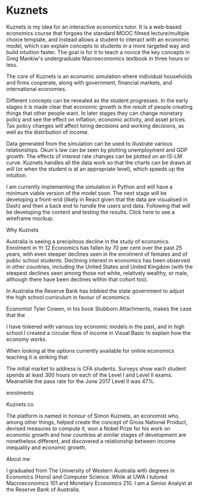 # Kuznets
Kuznets is my idea for an interactive economics tutor. It is a web-based economics course that forgoes the standard MOOC filmed lecture/multiple choice template, and instead allows a student to interact with an economic model, which can explain concepts to students in a more targeted way and build intuition faster. The goal is for it to teach a novice the key concepts in Greg Mankiw's undergraduate Macroeconomics textbook in three hours or less.

The core of Kuznets is an economic simulation where individual households and firms cooperate, along with government, financial markets, and international economies.

Different concepts can be revealed as the student progresses. In the early stages it is made clear that economic growth is the result of people creating things that other people want. In later stages they can change monetary policy and see the effect on inflation, economic activity, and asset prices. Tax policy changes will affect hiring decisions and working decisions, as well as the distribution of income.

Data generated from the simulation can be used to illustrate various relationships. Okun's law can be seen by plotting unemployment and GDP growth. The effects of interest rate changes can be plotted on an IS-LM curve. Kuznets handles all the data work so that the charts can be drawn at will (or when the student is at an appropriate level), which speeds up the intuition.

I am currently implementing the simulation in Python and will have a minimum viable version of the model soon. The next stage will be developing a front-end (likely in React given that the data are visualised in Dash) and then a back end to handle the users and data. Following that will be developing the content and testing the results. Click here to see a wireframe mockup.

Why Kuznets

Australia is seeing a precipitous decline in the study of economics. Enrolment in Yr 12 Economics has fallen by 70 per cent over the past 25 years, with even steeper declines seen in the enrolment of females and of public school students. Declining interest in economics has been observed in other countries, including the United States and United Kingdom (with the steepest declines seen among those not white, relatively wealthy, or male, although there have been declines within that cohort too).

In Australia the Reserve Bank has lobbied the state government to adjust the high school curriculum in favour of economics.

Economist Tyler Cowen, in his book Stubborn Attachments, makes the case that the 

I have tinkered with various toy economic models in the past, and in high school I created a circular flow of income in Visual Basic to explain how the economy works.

When looking at the options currently available for online economics teaching it is striking that 

The initial market to address is CFA students. Surveys show each student spends at least 300 hours on each of the Level I and Level II exams. Meanwhile the pass rate for the June 2017 Level II was 47%.

enrolments

Kuznets.co

The platform is named in honour of Simon Kuznets, an economist who, among other things, helped create the concept of Gross National Product, devised measures to compute it, won a Nobel Prize for his work on economic growth and how countries at similar stages of development are nonetheless different, and discovered a relationship between income inequality and economic growth.

About me

I graduated from The University of Western Australia with degrees in Economics (Hons) and Computer Science. While at UWA I tutored Macroeconomics 101 and Monetary Economics 210. I am a Senior Analyst at the Reserve Bank of Australia.
